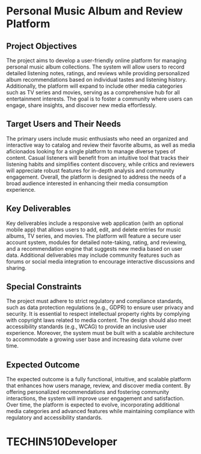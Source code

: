 # Personal Music Album and Review Platform

## Project Objectives
The project aims to develop a user-friendly online platform for managing personal music album collections. The system will allow users to record detailed listening notes, ratings, and reviews while providing personalized album recommendations based on individual tastes and listening history. Additionally, the platform will expand to include other media categories such as TV series and movies, serving as a comprehensive hub for all entertainment interests. The goal is to foster a community where users can engage, share insights, and discover new media effortlessly.

## Target Users and Their Needs
The primary users include music enthusiasts who need an organized and interactive way to catalog and review their favorite albums, as well as media aficionados looking for a single platform to manage diverse types of content. Casual listeners will benefit from an intuitive tool that tracks their listening habits and simplifies content discovery, while critics and reviewers will appreciate robust features for in-depth analysis and community engagement. Overall, the platform is designed to address the needs of a broad audience interested in enhancing their media consumption experience.

## Key Deliverables
Key deliverables include a responsive web application (with an optional mobile app) that allows users to add, edit, and delete entries for music albums, TV series, and movies. The platform will feature a secure user account system, modules for detailed note-taking, rating, and reviewing, and a recommendation engine that suggests new media based on user data. Additional deliverables may include community features such as forums or social media integration to encourage interactive discussions and sharing.

## Special Constraints
The project must adhere to strict regulatory and compliance standards, such as data protection regulations (e.g., GDPR) to ensure user privacy and security. It is essential to respect intellectual property rights by complying with copyright laws related to media content. The design should also meet accessibility standards (e.g., WCAG) to provide an inclusive user experience. Moreover, the system must be built with a scalable architecture to accommodate a growing user base and increasing data volume over time.

## Expected Outcome
The expected outcome is a fully functional, intuitive, and scalable platform that enhances how users manage, review, and discover media content. By offering personalized recommendations and fostering community interactions, the system will improve user engagement and satisfaction. Over time, the platform is expected to evolve, incorporating additional media categories and advanced features while maintaining compliance with regulatory and accessibility standards.
# TECHIN510Developer
